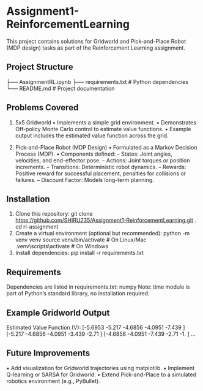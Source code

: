 # Assignment1-ReinforcementLearning
This project contains solutions for Gridworld and Pick-and-Place Robot (MDP design) tasks as part of the Reinforcement Learning assignment.

## Project Structure

├── AssignmentRL.ipynb
├── requirements.txt     # Python dependencies
└── README.md            # Project documentation

## Problems Covered

1. 5x5 Gridworld
•	Implements a simple grid environment.
•	Demonstrates Off-policy Monte Carlo control to estimate value functions.
•	Example output includes the estimated value function across the grid.

2. Pick-and-Place Robot (MDP Design)
•	Formulated as a Markov Decision Process (MDP).
•	Components defined:
–	States: Joint angles, velocities, and end-effector pose.
–	Actions: Joint torques or position increments.
–	Transitions: Deterministic robot dynamics.
–	Rewards: Positive reward for successful placement, penalties for collisions or failures.
–	Discount Factor: Models long-term planning.

## Installation
1.	Clone this repository:
 	git clone https://github.com/SHIRU235/Assignment1-ReinforcementLearning.git .
cd rl-assignment
2.	Create a virtual environment (optional but recommended):
 	python -m venv venv
source venv/bin/activate   # On Linux/Mac
.venv\scripts\activate      # On Windows
3.	Install dependencies:
 	pip install -r requirements.txt

## Requirements
Dependencies are listed in requirements.txt:
numpy
Note: time module is part of Python’s standard library, no installation required.

## Example Gridworld Output
Estimated Value Function (V):
[-5.6953 -5.217  -4.6856 -4.0951 -7.439 ]
[-5.217  -4.6856 -4.0951 -3.439  -2.71  ]
[-4.6856 -4.0951 -7.439  -2.71   -1.    ]
...

## Future Improvements
•	Add visualization for Gridworld trajectories using matplotlib.
•	Implement Q-learning or SARSA for Gridworld.
•	Extend Pick-and-Place to a simulated robotics environment (e.g., PyBullet).

